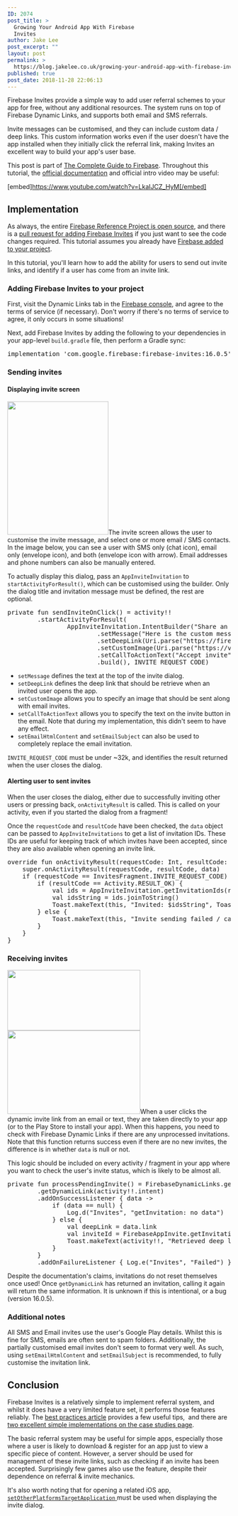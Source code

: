 ```yaml
---
ID: 2074
post_title: >
  Growing Your Android App With Firebase
  Invites
author: Jake Lee
post_excerpt: ""
layout: post
permalink: >
  https://blog.jakelee.co.uk/growing-your-android-app-with-firebase-invites/
published: true
post_date: 2018-11-28 22:06:13
---
```

Firebase Invites provide a simple way to add user referral schemes to your app for free, without any additional resources. The system runs on top of Firebase Dynamic Links, and supports both email and SMS referrals.

Invite messages can be customised, and they can include custom data / deep links. This custom information works even if the user doesn't have the app installed when they initially click the referral link, making Invites an excellent way to build your app's user base.

<!--more-->

This post is part of <a href="https://blog.jakelee.co.uk//firebase/">The Complete Guide to Firebase</a>. Throughout this tutorial, the <a href="https://firebase.google.com/docs/invites/android" target="_blank" rel="noopener">official documentation</a> and official intro video may be useful:

[embed]https://www.youtube.com/watch?v=LkaIJCZ_HyM[/embed]
<h2>Implementation</h2>
As always, the entire <a href="https://github.com/JakeSteam/FirebaseReference" target="_blank" rel="noopener">Firebase Reference Project is open source</a>, and there is a <a href="https://github.com/JakeSteam/FirebaseReference/pull/10" target="_blank" rel="noopener">pull request for adding Firebase Invites</a> if you just want to see the code changes required. This tutorial assumes you already have <a href="https://blog.jakelee.co.uk//adding-firebase-to-an-android-project/">Firebase added to your project</a>.

In this tutorial, you'll learn how to add the ability for users to send out invite links, and identify if a user has come from an invite link.
<h3>Adding Firebase Invites to your project</h3>
First, visit the Dynamic Links tab in the <a href="https://console.firebase.google.com/u/0/">Firebase console</a>, and agree to the terms of service (if necessary). Don't worry if there's no terms of service to agree, it only occurs in some situations!

Next, add Firebase Invites by adding the following to your dependencies in your app-level <code>build.gradle</code> file, then perform a Gradle sync:
<pre>implementation 'com.google.firebase:firebase-invites:16.0.5'</pre>
<h3>Sending invites</h3>
<h4>Displaying invite screen</h4>
<a href="https://blog.jakelee.co.uk/wp-content/uploads/2018/11/invites.png"><img class="alignright wp-image-2083 size-medium" src="https://blog.jakelee.co.uk/wp-content/uploads/2018/11/invites-228x300.png" alt="" width="228" height="300" /></a>The invite screen allows the user to customise the invite message, and select one or more email / SMS contacts. In the image below, you can see a user with SMS only (chat icon), email only (envelope icon), and both (envelope icon with arrow). Email addresses and phone numbers can also be manually entered.

To actually display this dialog, pass an <code>AppInviteInvitation</code> to <code>startActivityForResult()</code>, which can be customised using the builder. Only the dialog title and invitation message must be defined, the rest are optional.
<pre>private fun sendInviteOnClick() = activity!!
        .startActivityForResult(
                AppInviteInvitation.IntentBuilder("Share an invite!")
                        .setMessage("Here is the custom message inside the invitation!")
                        .setDeepLink(Uri.parse("https://firebasereference.jakelee.co.uk/deeplink"))
                        .setCustomImage(Uri.parse("https://via.placeholder.com/600x600/4286f4/000000?text=Invite+image!"))
                        .setCallToActionText("Accept invite")
                        .build(), INVITE_REQUEST_CODE)</pre>
<ul>
 	<li><code>setMessage</code> defines the text at the top of the invite dialog.</li>
 	<li><code>setDeepLink</code> defines the deep link that should be retrieve when an invited user opens the app.</li>
 	<li><code>setCustomImage</code> allows you to specify an image that should be sent along with email invites.</li>
 	<li><code>setCallToActionText</code> allows you to specify the text on the invite button in the email. Note that during my implementation, this didn't seem to have any effect.</li>
 	<li><code>setEmailHtmlContent</code> and <code>setEmailSubject</code> can also be used to completely replace the email invitation.</li>
</ul>
<code>INVITE_REQUEST_CODE</code> must be under ~32k, and identifies the result returned when the user closes the dialog.
<h4>Alerting user to sent invites</h4>
When the user closes the dialog, either due to successfully inviting other users or pressing back, <code>onActivityResult</code> is called. This is called on your activity, even if you started the dialog from a fragment!

Once the <code>requestCode</code> and <code>resultCode</code> have been checked, the <code>data</code> object can be passed to <code>AppInviteInvitations</code> to get a list of invitation IDs. These IDs are useful for keeping track of which invites have been accepted, since they are also available when opening an invite link.
<pre>override fun onActivityResult(requestCode: Int, resultCode: Int, data: Intent?) {
    super.onActivityResult(requestCode, resultCode, data)
    if (requestCode == InvitesFragment.INVITE_REQUEST_CODE) {
        if (resultCode == Activity.RESULT_OK) {
            val ids = AppInviteInvitation.getInvitationIds(resultCode, data!!)
            val idsString = ids.joinToString()
            Toast.makeText(this, "Invited: $idsString", Toast.LENGTH_LONG).show()
        } else {
            Toast.makeText(this, "Invite sending failed / cancelled: $resultCode", Toast.LENGTH_LONG).show()
        }
    }
}</pre>
<h3>Receiving invites</h3>
<a href="https://blog.jakelee.co.uk/wp-content/uploads/2018/11/zBBxqzi-1.png"><img class="alignright wp-image-2084 size-medium" src="https://blog.jakelee.co.uk/wp-content/uploads/2018/11/zBBxqzi-1-300x136.png" alt="" width="300" height="136" /></a><a href="https://blog.jakelee.co.uk/wp-content/uploads/2018/11/invite.png"><img class="alignright wp-image-2090 size-medium" src="https://blog.jakelee.co.uk/wp-content/uploads/2018/11/invite-300x188.png" alt="" width="300" height="188" /></a>When a user clicks the dynamic invite link from an email or text, they are taken directly to your app (or to the Play Store to install your app). When this happens, you need to check with Firebase Dynamic Links if there are any unprocessed invitations. Note that this function returns success even if there are no new invites, the difference is in whether <code>data</code> is null or not.

This logic should be included on every activity / fragment in your app where you want to check the user's invite status, which is likely to be almost all.
<pre>private fun processPendingInvite() = FirebaseDynamicLinks.getInstance()
        .getDynamicLink(activity!!.intent)
        .addOnSuccessListener { data -&gt;
            if (data == null) {
                Log.d("Invites", "getInvitation: no data")
            } else {
                val deepLink = data.link
                val inviteId = FirebaseAppInvite.getInvitation(data).invitationId
                Toast.makeText(activity!!, "Retrieved deep link of $deepLink and an inviteId of $inviteId", Toast.LENGTH_LONG).show()
            }
        }
        .addOnFailureListener { Log.e("Invites", "Failed") }</pre>
Despite the documentation's claims, invitations do not reset themselves once used! Once <code>getDynamicLink</code> has returned an invitation, calling it again will return the same information. It is unknown if this is intentional, or a bug (version 16.0.5).
<h3>Additional notes</h3>
All SMS and Email invites use the user's Google Play details. Whilst this is fine for SMS, emails are often sent to spam folders. Additionally, the partially customised email invites don't seem to format very well. As such, using <code>setEmailHtmlContent</code> and <code>setEmailSubject</code> is recommended, to fully customise the invitation link.
<h2>Conclusion</h2>
Firebase Invites is a relatively simple to implement referral system, and whilst it does have a very limited feature set, it performs those features reliably. The <a href="https://firebase.google.com/docs/invites/best-practices">best practices article</a> provides a few useful tips,  and there are <a href="https://firebase.google.com/docs/invites/case-studies">two excellent simple implementations on the case studies page</a>.

The basic referral system may be useful for simple apps, especially those where a user is likely to download &amp; register for an app just to view a specific piece of content. However, a server should be used for management of these invite links, such as checking if an invite has been accepted. Surprisingly few games also use the feature, despite their dependence on referral &amp; invite mechanics.

It's also worth noting that for opening a related iOS app, <a href="https://firebase.google.com/docs/reference/android/com/google/android/gms/appinvite/AppInviteInvitation.IntentBuilder#setOtherPlatformsTargetApplication(int,%20java.lang.String)"><code>setOtherPlatformsTargetApplication</code> </a>must be used when displaying the invite dialog.

&nbsp;